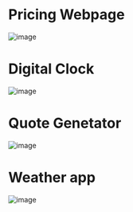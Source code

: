# Pricing Webpage
![image](https://github.com/user-attachments/assets/5c06ffd5-731a-4789-9bd7-10006744027d)
# Digital Clock
![image](https://github.com/user-attachments/assets/6989753e-7b98-4a61-9fae-37134b7b627f)
# Quote Genetator
![image](https://github.com/user-attachments/assets/b87979ea-cbc4-4176-a964-c782769d8be8)
# Weather app
![image](https://github.com/user-attachments/assets/63e6b3ae-25df-45ad-8aaa-a6d35ae35aa5)


